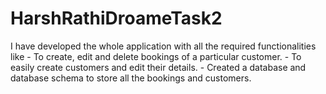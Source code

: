 # HarshRathiDroameTask2
I have developed the whole application with all the required functionalities like  - To create, edit and delete bookings of a particular customer. - To easily create customers and edit their details. - Created a database and database schema to store all the bookings and customers.

